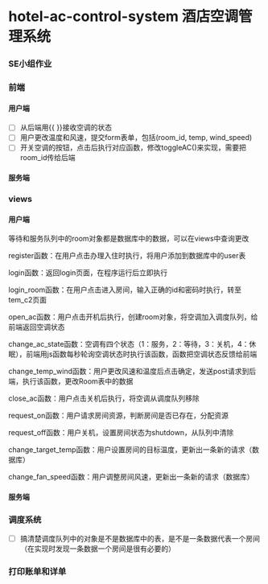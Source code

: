 # hotel-ac-control-system 酒店空调管理系统
### SE小组作业

### 前端
#### 用户端


- [ ] 从后端用{{ }}接收空调的状态
- [ ] 用户更改温度和风速，提交form表单，包括(room_id, temp, wind_speed)
- [ ] 开关空调的按钮，点击后执行对应函数，修改toggleAC()来实现，需要把room_id传给后端

#### 服务端

### views
#### 用户端

等待和服务队列中的room对象都是数据库中的数据，可以在views中查询更改

register函数：在用户点击办理入住时执行，将用户添加到数据库中的user表

login函数：返回login页面，在程序运行后立即执行

login_room函数：在用户点击进入房间，输入正确的id和密码时执行，转至tem_c2页面

open_ac函数：用户点击开机后执行，创建room对象，将空调加入调度队列，给前端返回空调状态

change_ac_state函数：空调有四个状态（1：服务，2：等待，3：关机，4：休眠），前端用js函数每秒轮询空调状态时执行该函数，函数把空调状态反馈给前端

change_temp_wind函数：用户更改风速和温度后点击确定，发送post请求到后端，执行该函数，更改Room表中的数据

close_ac函数：用户点击关机后执行，将空调从调度队列移除

request_on函数：用户请求房间资源，判断房间是否已存在，分配资源

request_off函数：用户关机，设置房间状态为shutdown，从队列中清除

change_target_temp函数：用户设置房间的目标温度，更新出一条新的请求（数据库）

change_fan_speed函数：用户调整房间风速，更新出一条新的请求（数据库）

#### 服务端


### 调度系统

- [ ] 搞清楚调度队列中的对象是不是数据库中的表，是不是一条数据代表一个房间（在实现时发现一条数据一个房间是很有必要的）

### 打印账单和详单
